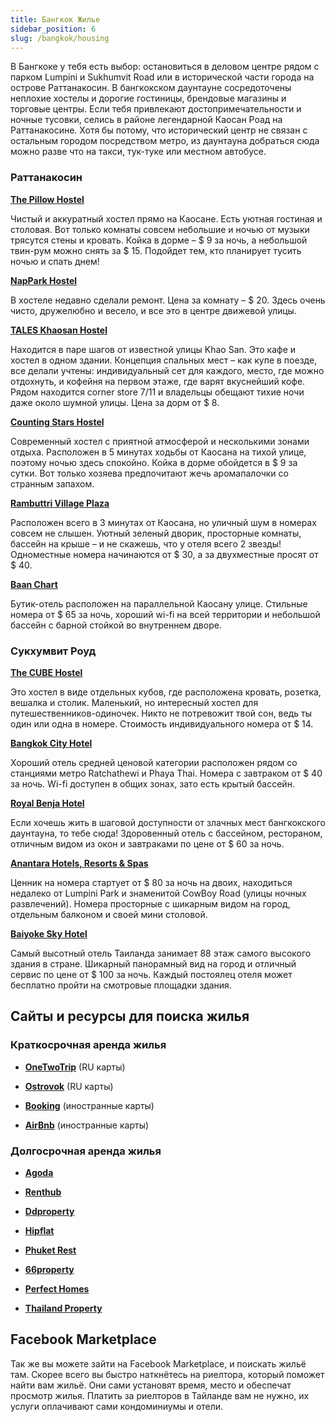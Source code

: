 ```yaml
---
title: Бангкок Жилье
sidebar_position: 6
slug: /bangkok/housing
---
```



В Бангкоке у тебя есть выбор: остановиться в деловом центре рядом с парком Lumpini и Sukhumvit Road или в исторической части города на острове Раттанакосин. В бангкокском даунтауне сосредоточены неплохие хостелы и дорогие гостиницы, брендовые магазины и торговые центры. Если тебя привлекают достопримечательности и ночные тусовки, селись в районе легендарной Каосан Роад на Раттанакосине. Хотя бы потому, что исторический центр не связан с остальным городом посредством метро, из даунтауна добраться сюда можно разве что на такси, тук-туке или местном автобусе.

### Раттанакосин

[**The Pillow Hostel**](https://goo.gl/maps/E4PvX94gr2CF4DFr8)

Чистый и аккуратный хостел прямо на Каосане. Есть уютная гостиная и столовая. Вот только комнаты совсем небольшие и ночью от музыки трясутся стены и кровать. Койка в дорме – $ 9 за ночь, а небольшой твин-рум можно снять за $ 15. Подойдет тем, кто планирует тусить ночью и спать днем!

[**NapPark Hostel**](https://goo.gl/maps/9ZHUT7Am7tKTaTzG8)

В хостеле недавно сделали ремонт. Цена за комнату – $ 20. Здесь очень чисто, дружелюбно и весело, и все это в центре движевой улицы.

[**TALES Khaosan Hostel**](https://goo.gl/maps/8dTM7AnTnZon24yi8)

Находится в паре шагов от известной улицы Khao San. Это кафе и хостел в одном здании. Концепция спальных мест – как купе в поезде, все делали учтены: индивидуальный сет для каждого, место, где можно отдохнуть, и кофейня на первом этаже, где варят вкуснейший кофе. Рядом находится corner store 7/11 и владельцы обещают тихие ночи даже около шумной улицы. Цена за дорм от $ 8.

[**Counting Stars Hostel**](https://goo.gl/maps/GZDkxGtdc4mn5F747)

Современный хостел с приятной атмосферой и несколькими зонами отдыха. Расположен в 5 минутах ходьбы от Каосана на тихой улице, поэтому ночью здесь спокойно. Койка в дорме обойдется в $ 9 за сутки. Вот только хозяева предпочитают жечь аромапалочки со странным запахом.

[**Rambuttri Village Plaza**](https://goo.gl/maps/k6uKwQtU956LNpU57)

Расположен всего в 3 минутах от Каосана, но уличный шум в номерах совсем не слышен. Уютный зеленый дворик, просторные комнаты, бассейн на крыше – и не скажешь, что у отеля всего 2 звезды! Одноместные номера начинаются от $ 30, а за двухместные просят от $ 40.

[**Baan Chart**](https://goo.gl/maps/EWxULyNDsALAa7it5)

Бутик-отель расположен на параллельной Каосану улице. Стильные номера от $ 65 за ночь, хороший wi-fi на всей территории и небольшой бассейн с барной стойкой во внутреннем дворе.


### Сукхумвит Роуд

[**The CUBE Hostel**](https://goo.gl/maps/uj9FZjstGusGjL1Z6)

Это хостел в виде отдельных кубов, где расположена кровать, розетка, вешалка и столик. Маленький, но интересный хостел для путешественников-одиночек. Никто не потревожит твой сон, ведь ты один или одна в номере. Стоимость индивидуального номера от $ 14.

[**Bangkok City Hotel**](https://goo.gl/maps/p114tHH8NUhqpxMH6)

Хороший отель средней ценовой категории расположен рядом со станциями метро Ratchathewi и Phaya Thai. Номера с завтраком от $ 40 за ночь. Wi-fi доступен в общих зонах, зато есть крытый бассейн.

[**Royal Benja Hotel**](https://goo.gl/maps/RRFpS8Df7dm88gKB8)

Если хочешь жить в шаговой доступности от злачных мест бангкокского даунтауна, то тебе сюда! Здоровенный отель с бассейном, рестораном, отличным видом из окон и завтраками по цене от $ 60 за ночь.

[**Anantara Hotels, Resorts & Spas**](https://goo.gl/maps/b27UaHFzZSJB65289)

Ценник на номера стартует от $ 80 за ночь на двоих, находиться недалеко от Lumpini Park и знаменитой CowBoy Road (улицы ночных развлечений). Номера просторные  с шикарным видом на город, отдельным балконом и своей мини столовой.

[**Baiyoke Sky Hotel**](https://goo.gl/maps/ufQBbqMYzuLoH9kS6)

Самый высотный отель Таиланда занимает 88 этаж самого высокого здания в стране. Шикарный панорамный вид на город и отличный сервис по цене от $ 100 за ночь. Каждый постоялец отеля может бесплатно пройти на смотровые площадки здания.

## Сайты и ресурсы для поиска жилья

### Краткосрочная аренда жилья

- [**OneTwoTrip**](https://www.onetwotrip.com/) (RU карты)

- [**Ostrovok**](https://ostrovok.ru/) (RU карты)

- [**Booking**](https://www.booking.com/) (иностранные карты)

- [**AirBnb**](https://www.airbnb.ru/) (иностранные карты)

### Долгосрочная аренда жилья

- [**Agoda**](https://www.agoda.com/ru-ru)

- [**Renthub**](https://www.renthub.in.th/en)

- [**Ddproperty**](https://www.ddproperty.com/en)

- [**Hipflat**](https://www.hipflat.co.th/en)

- [**Phuket Rest**](https://phuket.rest/)

- [**66property**](https://66property.com/property/condos-for-rent-chiang-mai/)

- [**Perfect Homes**](https://perfecthomes.co.th/)

- [**Thailand Property**](https://www.thailand-property.com/)

## Facebook Marketplace

Так же вы можете зайти на Facebook Marketplace, и поискать жильё там. Скорее всего вы быстро наткнётесь на риелтора, который поможет найти вам жильё. Они сами установят время, место и обеспечат просмотр жилья. Платить за риелторов в Тайланде вам не нужно, их услуги оплачивают сами кондоминиумы и отели.
